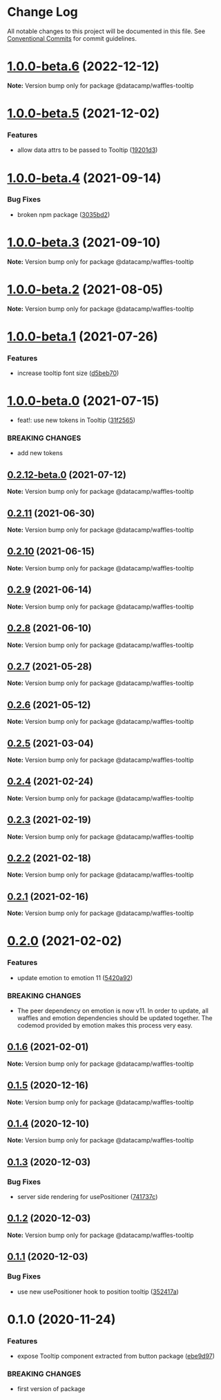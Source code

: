 # Change Log

All notable changes to this project will be documented in this file.
See [Conventional Commits](https://conventionalcommits.org) for commit guidelines.

# [1.0.0-beta.6](https://github.com/datacamp/design-system/compare/@datacamp/waffles-tooltip@1.0.0-beta.5...@datacamp/waffles-tooltip@1.0.0-beta.6) (2022-12-12)

**Note:** Version bump only for package @datacamp/waffles-tooltip





# [1.0.0-beta.5](https://github.com/datacamp/design-system/compare/@datacamp/waffles-tooltip@1.0.0-beta.4...@datacamp/waffles-tooltip@1.0.0-beta.5) (2021-12-02)


### Features

* allow data attrs to be passed to Tooltip ([19201d3](https://github.com/datacamp/design-system/commit/19201d3))





# [1.0.0-beta.4](https://github.com/datacamp/design-system/compare/@datacamp/waffles-tooltip@1.0.0-beta.3...@datacamp/waffles-tooltip@1.0.0-beta.4) (2021-09-14)


### Bug Fixes

* broken npm package ([3035bd2](https://github.com/datacamp/design-system/commit/3035bd2))





# [1.0.0-beta.3](https://github.com/datacamp/design-system/compare/@datacamp/waffles-tooltip@1.0.0-beta.2...@datacamp/waffles-tooltip@1.0.0-beta.3) (2021-09-10)

**Note:** Version bump only for package @datacamp/waffles-tooltip





# [1.0.0-beta.2](https://github.com/datacamp/design-system/compare/@datacamp/waffles-tooltip@1.0.0-beta.1...@datacamp/waffles-tooltip@1.0.0-beta.2) (2021-08-05)

**Note:** Version bump only for package @datacamp/waffles-tooltip





# [1.0.0-beta.1](https://github.com/datacamp/design-system/compare/@datacamp/waffles-tooltip@1.0.0-beta.0...@datacamp/waffles-tooltip@1.0.0-beta.1) (2021-07-26)


### Features

* increase tooltip font size ([d5beb70](https://github.com/datacamp/design-system/commit/d5beb70))





# [1.0.0-beta.0](https://github.com/datacamp/design-system/compare/@datacamp/waffles-tooltip@0.2.12-beta.0...@datacamp/waffles-tooltip@1.0.0-beta.0) (2021-07-15)


* feat!: use new tokens in Tooltip ([31f2565](https://github.com/datacamp/design-system/commit/31f2565))


### BREAKING CHANGES

* add new tokens





## [0.2.12-beta.0](https://github.com/datacamp/design-system/compare/@datacamp/waffles-tooltip@0.2.11...@datacamp/waffles-tooltip@0.2.12-beta.0) (2021-07-12)

**Note:** Version bump only for package @datacamp/waffles-tooltip





## [0.2.11](https://github.com/datacamp/design-system/compare/@datacamp/waffles-tooltip@0.2.10...@datacamp/waffles-tooltip@0.2.11) (2021-06-30)

**Note:** Version bump only for package @datacamp/waffles-tooltip





## [0.2.10](https://github.com/datacamp/design-system/compare/@datacamp/waffles-tooltip@0.2.9...@datacamp/waffles-tooltip@0.2.10) (2021-06-15)

**Note:** Version bump only for package @datacamp/waffles-tooltip





## [0.2.9](https://github.com/datacamp/design-system/compare/@datacamp/waffles-tooltip@0.2.8...@datacamp/waffles-tooltip@0.2.9) (2021-06-14)

**Note:** Version bump only for package @datacamp/waffles-tooltip





## [0.2.8](https://github.com/datacamp/design-system/compare/@datacamp/waffles-tooltip@0.2.7...@datacamp/waffles-tooltip@0.2.8) (2021-06-10)

**Note:** Version bump only for package @datacamp/waffles-tooltip





## [0.2.7](https://github.com/datacamp/design-system/compare/@datacamp/waffles-tooltip@0.2.6...@datacamp/waffles-tooltip@0.2.7) (2021-05-28)

**Note:** Version bump only for package @datacamp/waffles-tooltip





## [0.2.6](https://github.com/datacamp/design-system/compare/@datacamp/waffles-tooltip@0.2.5...@datacamp/waffles-tooltip@0.2.6) (2021-05-12)

**Note:** Version bump only for package @datacamp/waffles-tooltip





## [0.2.5](https://github.com/datacamp/design-system/compare/@datacamp/waffles-tooltip@0.2.4...@datacamp/waffles-tooltip@0.2.5) (2021-03-04)

**Note:** Version bump only for package @datacamp/waffles-tooltip





## [0.2.4](https://github.com/datacamp/design-system/compare/@datacamp/waffles-tooltip@0.2.3...@datacamp/waffles-tooltip@0.2.4) (2021-02-24)

**Note:** Version bump only for package @datacamp/waffles-tooltip





## [0.2.3](https://github.com/datacamp/design-system/compare/@datacamp/waffles-tooltip@0.2.2...@datacamp/waffles-tooltip@0.2.3) (2021-02-19)

**Note:** Version bump only for package @datacamp/waffles-tooltip





## [0.2.2](https://github.com/datacamp/design-system/compare/@datacamp/waffles-tooltip@0.2.1...@datacamp/waffles-tooltip@0.2.2) (2021-02-18)

**Note:** Version bump only for package @datacamp/waffles-tooltip





## [0.2.1](https://github.com/datacamp/design-system/compare/@datacamp/waffles-tooltip@0.2.0...@datacamp/waffles-tooltip@0.2.1) (2021-02-16)

**Note:** Version bump only for package @datacamp/waffles-tooltip





# [0.2.0](https://github.com/datacamp/design-system/compare/@datacamp/waffles-tooltip@0.1.6...@datacamp/waffles-tooltip@0.2.0) (2021-02-02)


### Features

* update emotion to emotion 11 ([5420a92](https://github.com/datacamp/design-system/commit/5420a92))


### BREAKING CHANGES

* The peer dependency on emotion is now v11. In order to update, all waffles and emotion dependencies should be updated together. The codemod provided by emotion makes this process very easy.





## [0.1.6](https://github.com/datacamp/design-system/compare/@datacamp/waffles-tooltip@0.1.5...@datacamp/waffles-tooltip@0.1.6) (2021-02-01)

**Note:** Version bump only for package @datacamp/waffles-tooltip





## [0.1.5](https://github.com/datacamp/design-system/compare/@datacamp/waffles-tooltip@0.1.4...@datacamp/waffles-tooltip@0.1.5) (2020-12-16)

**Note:** Version bump only for package @datacamp/waffles-tooltip





## [0.1.4](https://github.com/datacamp/design-system/compare/@datacamp/waffles-tooltip@0.1.3...@datacamp/waffles-tooltip@0.1.4) (2020-12-10)

**Note:** Version bump only for package @datacamp/waffles-tooltip





## [0.1.3](https://github.com/datacamp/design-system/compare/@datacamp/waffles-tooltip@0.1.2...@datacamp/waffles-tooltip@0.1.3) (2020-12-03)


### Bug Fixes

* server side rendering for usePositioner ([741737c](https://github.com/datacamp/design-system/commit/741737c))





## [0.1.2](https://github.com/datacamp/design-system/compare/@datacamp/waffles-tooltip@0.1.1...@datacamp/waffles-tooltip@0.1.2) (2020-12-03)

**Note:** Version bump only for package @datacamp/waffles-tooltip





## [0.1.1](https://github.com/datacamp/design-system/compare/@datacamp/waffles-tooltip@0.1.0...@datacamp/waffles-tooltip@0.1.1) (2020-12-03)


### Bug Fixes

* use new usePositioner hook to position tooltip ([352417a](https://github.com/datacamp/design-system/commit/352417a))





# 0.1.0 (2020-11-24)


### Features

* expose Tooltip component extracted from button package ([ebe9d97](https://github.com/datacamp/design-system/commit/ebe9d97))


### BREAKING CHANGES

* first version of package
